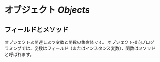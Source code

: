 # オブジェクト _Objects_
## フィールドとメソッド
オブジェクトあ関連しあう変数と関数の集合体です。
オブジェクト指向プログラミングでは、変数はフィールド（またはインスタンス変数）、関数はメソッドと呼ばれます。

